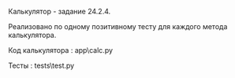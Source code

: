 Калькулятор - задание 24.2.4.

Реализовано по одному позитивному тесту для каждого метода калькулятора.

Код калькулятора : app\calc.py

Тесты : tests\test.py
